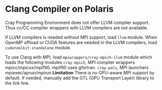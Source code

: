 # Clang Compiler on Polaris
Cray Programming Environment does not offer LLVM compiler support.
Thus cc/CC compiler wrappers with LLVM compilers are not available.

If LLVM compilers is needed without MPI support, load `llvm` module.
When OpenMP offload or CUDA features are needed in the LLVM compilers, load `cudatoolkit-standalone` module.

To use Clang with MPI, load `mpiwrappers/cray-mpich-llvm` module
which loads the following modules
`cray-mpich`, MPI compiler wrappers mpicc/mpicxx/mpif90. mpif90 uses gfortran.
`cray-pals`, MPI launchers mpiexec/aprun/mpirun
**Limitation** There is no GPU-aware MPI support by default. If needed, manually add the GTL (GPU Transport Layer) library to the link line.

[//]: # (ToDo: Install llvm/clang compiler and module, create examples, and document)
